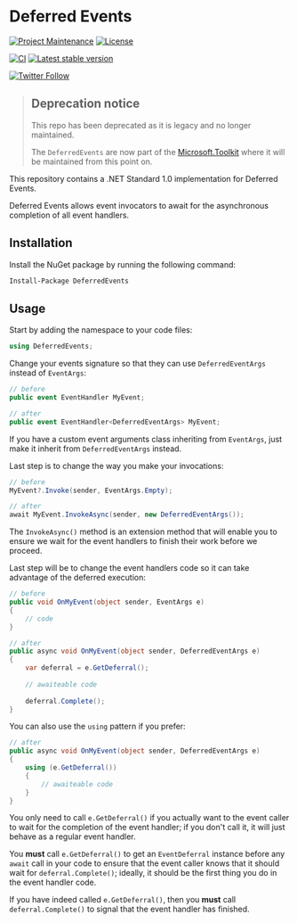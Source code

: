 # Deferred Events

[![Project Maintenance](https://img.shields.io/maintenance/no/2021.svg)](https://github.com/pedrolamas/DeferredEvents 'GitHub Repository')
[![License](https://img.shields.io/github/license/pedrolamas/DeferredEvents.svg)](https://github.com/pedrolamas/DeferredEvents/blob/master/LICENSE 'License')

[![CI](https://github.com/pedrolamas/DeferredEvents/workflows/CI/badge.svg)](https://github.com/pedrolamas/DeferredEvents/actions 'Build Status')
[![Latest stable version](https://img.shields.io/nuget/v/DeferredEvents.svg?style=flat)](https://www.nuget.org/packages/DeferredEvents/ "Latest stable version")

[![Twitter Follow](https://img.shields.io/twitter/follow/pedrolamas?style=social)](https://twitter.com/pedrolamas '@pedrolamas')

> ## Deprecation notice
>
> This repo has been deprecated as it is legacy and no longer maintained.
>
> The `DeferredEvents` are now part of the [Microsoft.Toolkit](https://www.nuget.org/profiles/Microsoft.Toolkit) where it will be maintained from this point on.

This repository contains a .NET Standard 1.0 implementation for Deferred Events.

Deferred Events allows event invocators to await for the asynchronous completion of all event handlers.

## Installation

Install the NuGet package by running the following command:

```txt
Install-Package DeferredEvents
```

## Usage

Start by adding the namespace to your code files:

```csharp
using DeferredEvents;
```

Change your events signature so that they can use `DeferredEventArgs` instead of `EventArgs`:

```csharp
// before
public event EventHandler MyEvent;
```

```csharp
// after
public event EventHandler<DeferredEventArgs> MyEvent;
```

If you have a custom event arguments class inheriting from `EventArgs`, just make it inherit from `DeferredEventArgs` instead.

Last step is to change the way you make your invocations:

```csharp
// before
MyEvent?.Invoke(sender, EventArgs.Empty);
```

```csharp
// after
await MyEvent.InvokeAsync(sender, new DeferredEventArgs());
```

The `InvokeAsync()` method is an extension method that will enable you to ensure we wait for the event handlers to finish their work before we proceed.

Last step will be to change the event handlers code so it can take advantage of the deferred execution:

```csharp
// before
public void OnMyEvent(object sender, EventArgs e)
{
    // code
}
```

```csharp
// after
public async void OnMyEvent(object sender, DeferredEventArgs e)
{
    var deferral = e.GetDeferral();
    
    // awaiteable code
    
    deferral.Complete();
}
```

You can also use the `using` pattern if you prefer:

```csharp
// after
public async void OnMyEvent(object sender, DeferredEventArgs e)
{
    using (e.GetDeferral())
    {
        // awaiteable code
    }
}
```

You only need to call `e.GetDeferral()` if you actually want to the event caller to wait for the completion of the event handler; if you don't call it, it will just behave as a regular event handler.

You **must** call `e.GetDeferral()` to get an `EventDeferral` instance before any `await` call in your code to ensure that the event caller knows that it should wait for `deferral.Complete()`; ideally, it should be the first thing you do in the event handler code.

If you have indeed called `e.GetDeferral()`, then you **must** call `deferral.Complete()` to signal that the event handler has finished.
